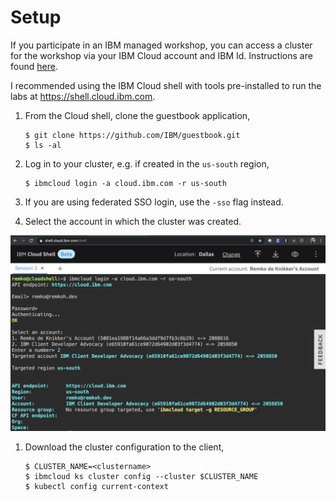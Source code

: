 # Setup

If you participate in an IBM managed workshop, you can access a cluster for the workshop via your IBM Cloud account and IBM Id. Instructions are found [here](https://github.com/remkohdev/kube101/tree/master/Lab0).

I recommended using the IBM Cloud shell with tools pre-installed to run the labs at https://shell.cloud.ibm.com.

1. From the Cloud shell, clone the guestbook application,

    ```
    $ git clone https://github.com/IBM/guestbook.git
    $ ls -al
    ```

2. Log in to your cluster, e.g. if created in the `us-south` region,

    ```
    $ ibmcloud login -a cloud.ibm.com -r us-south
    ```

3. If you are using federated SSO login, use the `-sso` flag instead.
4. Select the account in which the cluster was created.

![Login to IBM Cloud](../images/shell-login-to-cloud.png)

1. Download the cluster configuration to the client,

    ```
    $ CLUSTER_NAME=<clustername>
    $ ibmcloud ks cluster config --cluster $CLUSTER_NAME
    $ kubectl config current-context
    ```
